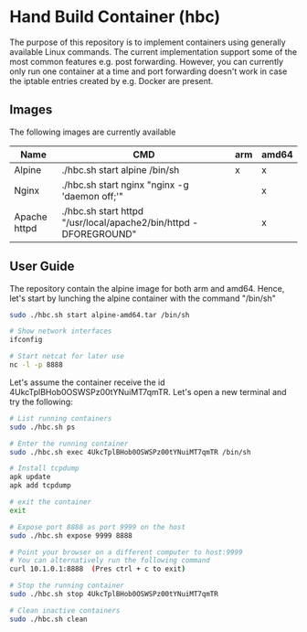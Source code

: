 # Hand Build Container (hbc)

The purpose of this repository is to implement containers using generally available Linux commands. The current implementation support some of the most common features e.g. post forwarding. However, you can currently only run one container at a time and port forwarding doesn't work in case the iptable entries created by e.g. Docker are present.

## Images

The following images are currently available

| Name | CMD | arm | amd64 |
|---|---|---|---|
|Alpine|./hbc.sh start alpine /bin/sh|x|x|
|Nginx |./hbc.sh start nginx "nginx -g 'daemon off;'"| |x|
|Apache httpd|./hbc.sh start httpd "/usr/local/apache2/bin/httpd -DFOREGROUND"| |x|

## User Guide

The repository contain the alpine image for both arm and amd64. Hence, let's start by lunching the alpine container with the command "/bin/sh"

````bash
sudo ./hbc.sh start alpine-amd64.tar /bin/sh

# Show network interfaces
ifconfig

# Start netcat for later use
nc -l -p 8888
````

Let's assume the container receive the id 4UkcTplBHob0OSWSPz00tYNuiMT7qmTR. Let's open a new terminal and try the following:

````bash
# List running containers
sudo ./hbc.sh ps

# Enter the running container
sudo ./hbc.sh exec 4UkcTplBHob0OSWSPz00tYNuiMT7qmTR /bin/sh

# Install tcpdump
apk update
apk add tcpdump

# exit the container
exit

# Expose port 8888 as port 9999 on the host
sudo ./hbc.sh expose 9999 8888

# Point your browser on a different computer to host:9999
# You can alternatively run the following command
curl 10.1.0.1:8888  (Pres ctrl + c to exit)

# Stop the running container
sudo ./hbc.sh stop 4UkcTplBHob0OSWSPz00tYNuiMT7qmTR

# Clean inactive containers
sudo ./hbc.sh clean
````
